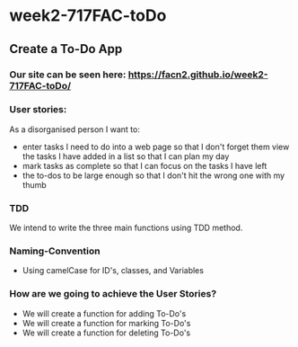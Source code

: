 # week2-717FAC-toDo

## Create a To-Do App  

### Our site can be seen here: https://facn2.github.io/week2-717FAC-toDo/

### User stories:

As a disorganised person I want to:

+ enter tasks I need to do into a web page so that I don't forget them
view the tasks I have added in a list so that I can plan my day
+ mark tasks as complete so that I can focus on the tasks I have left
+ the to-dos to be large enough so that I don't hit the wrong one with my thumb

### TDD
We intend to write the three main functions using TDD method.

### Naming-Convention
+ Using camelCase for ID's, classes, and Variables

### How are we going to achieve the User Stories?
+ We will create a function for adding To-Do's
+  We will create a function for marking To-Do's
+ We will create a function for deleting To-Do's
